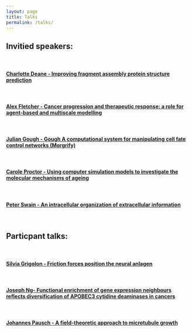 ```yaml
---
layout: page
title: Talks
permalink: /talks/
---
```

<!--
 <p>To register for the workshop please fill out the <a href="https://goo.gl/forms/4fAywxfxkhoUXTBA3">registration form here.</a>
 
 <p>Registration for the workshop is free, but there are a limitted number of places available. Light refreshments will be provided on the day. Unfortunately we cannot provide any support for travel arrangements, thus, participants should organise any travel and accommodation required to attend the workshop themselves.

 <p><i>Registration is now closed.</i>
  -->

<h2>Invitied speakers:</h2>
<br>
 
<h4><a href="http://qsbworkshop.github.io/qsb2017/images/C_Deane.pdf">Charlotte Deane - Improving fragment assembly protein structure prediction</a></h4>
<br>
<h4><a href="http://qsbworkshop.github.io/qsb2017/images/A_Fletcher.pptx">Alex Fletcher - Cancer progression and therapeutic response: a role for agent-based and multiscale modelling</a></h4>
<br>
<h4><a href="https://www.dropbox.com/s/rfa4ghkj528xyod/QSB_2017.pptx?dl=0">Julian Gough - Gough	A computational system for manipulating cell fate control networks (Morgrify)</a></h4>
<br>
<h4><a href="http://qsbworkshop.github.io/qsb2017/images/C_Proctor.pptx">Carole Proctor - Using computer simulation models to investigate the molecular mechanisms of ageing</a></h4>
<br>
<h4><a href="https://www.biorxiv.org/content/early/2017/09/21/192039">Peter Swain - An intracellular organization of extracellular information</a></h4>
<br>


<h2>Particpant talks:</h2>
<br>
<h4><a href="http://qsbworkshop.github.io/qsb2017/images/S_Grigolon.pdf">Silvia Grigolon - Friction forces position the neural anlagen</a></h4>
<br>
<h4><a href="http://qsbworkshop.github.io/qsb2017/images/J_NG.zip">Joseph Ng- Functional enrichment of gene expression neighbours reflects diversification of APOBEC3 cytidine deaminases in cancers</a></h4>
<br>
<h4><a href="http://qsbworkshop.github.io/qsb2017/images/J_Pausch.pdf">Johannes Pausch - A field-theoretic approach to microtubule growth</a></h4>
<br>

